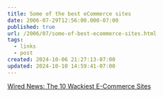 ```yaml
---
title: Some of the best eCommerce sites
date: 2006-07-29T12:56:00.000-07:00
published: true
url: /2006/07/some-of-best-ecommerce-sites.html
tags:
  - links
  - post
created: 2024-10-06 21:27:13-07:00
updated: 2024-10-10 14:59:41-07:00
---
```


[Wired News: The 10 Wackiest E-Commerce Sites](https://www.wired.com/news/technology/0,70695-0.html "Wired News: The 10 Wackiest E-Commerce Sites")